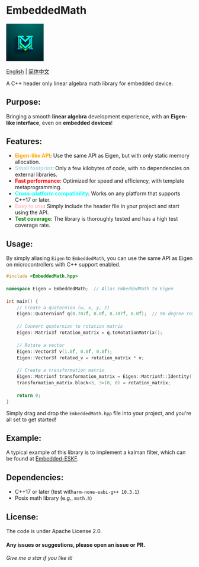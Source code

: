 # EmbeddedMath
<p align="left">
  <img src="docs/ai_generated_logo.png" width="20%" height="auto" alt="LOGO">
</p>   

[English](README.md) | [简体中文](docs/README.zh_CN.md)

A C++ header only linear algebra math library for embedded device.



## Purpose:

Bringing a smooth **linear algebra** development experience, with an **Eigen-like interface**, even on **embedded devices**!

## Features:
- **<span style="color:orange">Eigen-like API</span>**: Use the same API as Eigen, but with only static memory allocation.
- **<span style="color:lightblue">Small footprint</span>**: Only a few kilobytes of code, with no dependencies on external libraries.
- **<span style="color:red">Fast performance</span>**: Optimized for speed and efficiency, with template metaprogramming.
- **<span style="color:cyan">Cross-platform compatibility</span>**: Works on any platform that supports C++17 or later.
- **<span style="color:pink">Easy to use</span>**: Simply include the header file in your project and start using the API.
- **<span style="color:green">Test coverage</span>**: The library is thoroughly tested and has a high test coverage rate.



## Usage:
By simply aliasing `Eigen` to `EmbeddedMath`, you can use the same API as Eigen on microcontrollers with C++ support enabled.

```cpp
#include <EmbeddedMath.hpp>

namespace Eigen = EmbeddedMath;  // Alias EmbeddedMath to Eigen

int main() {
    // Create a quaternion (w, x, y, z)
    Eigen::Quaternionf q(0.707f, 0.0f, 0.707f, 0.0f);  // 90-degree rotation around the Y axis

    // Convert quaternion to rotation matrix
    Eigen::Matrix3f rotation_matrix = q.toRotationMatrix();

    // Rotate a vector
    Eigen::Vector3f v(1.0f, 0.0f, 0.0f);
    Eigen::Vector3f rotated_v = rotation_matrix * v;

    // Create a transformation matrix
    Eigen::Matrix4f transformation_matrix = Eigen::Matrix4f::Identity();
    transformation_matrix.block<3, 3>(0, 0) = rotation_matrix;

    return 0;
}
```

Simply drag and drop the `EmbeddedMath.hpp` file into your project, and you're all set to get started!

## Example: 
A typical example of this library is to implement a kalman filter, which can be found at [Embedded-ESKF](https://github.com/geniusdo/Embedded-ESKF).

## Dependencies:
- C++17 or later (test with`arm-none-eabi-g++ 10.3.1`)
- Posix math library (e.g., `math.h`)


## License:
The code is under Apache License 2.0.

#### Any issues or suggestions, please open an issue or PR.
*Give me a star if you like it!* 